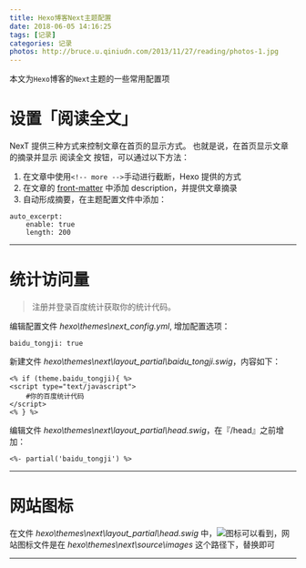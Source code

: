 ```yaml
---
title: Hexo博客Next主题配置
date: 2018-06-05 14:16:25
tags: [记录]
categories: 记录
photos: http://bruce.u.qiniudn.com/2013/11/27/reading/photos-1.jpg
---
```

本文为`Hexo`博客的`Next`主题的一些常用配置项
<!--more-->

# 设置「阅读全文」
NexT 提供三种方式来控制文章在首页的显示方式。 也就是说，在首页显示文章的摘录并显示 阅读全文 按钮，可以通过以下方法：
1. 在文章中使用`<!-- more -->`手动进行截断，Hexo 提供的方式
2. 在文章的 [front-matter](https://hexo.io/docs/front-matter.html) 中添加 description，并提供文章摘录
3. 自动形成摘要，在主题配置文件中添加：
```
auto_excerpt:
    enable: true
    length: 200
```
------

# 统计访问量
> 注册并登录百度统计获取你的统计代码。

编辑配置文件 *hexo\themes\next\_config.yml*, 增加配置选项：
```
baidu_tongji: true
```
新建文件 *hexo\themes\next\layout\_partial\baidu_tongji.swig*，内容如下：
```
<% if (theme.baidu_tongji){ %>
<script type="text/javascript">
    #你的百度统计代码
</script>
<% } %>
```
编辑文件 *hexo\themes\next\layout\_partial\head.swig*，在『/head』之前增加：
```
<%- partial('baidu_tongji') %>
```
-----

# 网站图标
在文件 *hexo\themes\next\layout\_partial\head.swig* 中，![图标](https://oyvpp7gqd.bkt.clouddn.com/18-6-5/24288758.jpg)可以看到，网站图标文件是在 *hexo\themes\next\source\images* 这个路径下，替换即可

-----


